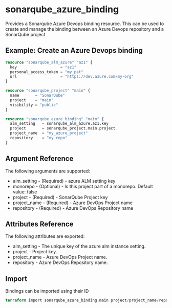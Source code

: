 # sonarqube_azure_binding

Provides a Sonarqube Azure Devops binding resource. This can be used to create and manage the binding between an
Azure Devops repository and a SonarQube project

## Example: Create an Azure Devops binding

```terraform
resource "sonarqube_alm_azure" "az1" {
  key                   = "az1"
  personal_access_token = "my_pat"
  url                   = "https://dev.azure.com/my-org"
}

resource "sonarqube_project" "main" {
  name       = "SonarQube"
  project    = "main"
  visibility = "public"
}

resource "sonarqube_azure_binding" "main" {
  alm_setting   = sonarqube_alm_azure.az1.key
  project       = sonarqube_project.main.project
  project_name  = "my_azure_project"
  repository    = "my_repo"
}
```

## Argument Reference

The following arguments are supported:

- alm_setting - (Required) - azure ALM setting key
- monorepo - (Optional) - Is this project part of a monorepo. Default value: false
- project - (Required) - SonarQube Project key
- project_name - (Required) - Azure DevOps Project name
- repository - (Required) - Azure DevOps Repository name

## Attributes Reference

The following attributes are exported:

- alm_setting - The unique key of the azure alm instance setting.
- project - Project key.
- project_name - Azure DevOps Project name.
- repository - Azure DevOps Repository name.

## Import

Bindings can be imported using their ID

```terraform
terraform import sonarqube_azure_binding.main project/project_name/repository
```
